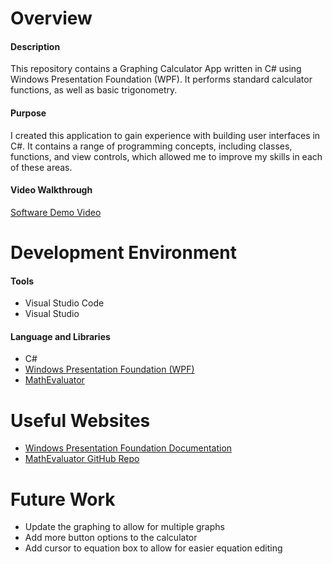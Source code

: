 # Overview

#### Description

This repository contains a Graphing Calculator App written in C# using Windows Presentation Foundation (WPF). It performs standard calculator functions, as well as basic trigonometry.


#### Purpose

I created this application to gain experience with building user interfaces in C#. It contains a range of programming concepts, including classes, functions, and view controls, which allowed me to improve my skills in each of these areas.

#### Video Walkthrough

[Software Demo Video](http://youtube.link.goes.here)

# Development Environment

#### Tools

- Visual Studio Code
- Visual Studio

#### Language and Libraries

- C#
- [Windows Presentation Foundation (WPF)](https://learn.microsoft.com/en-us/dotnet/desktop/wpf/overview/?view=netdesktop-9.0)
- [MathEvaluator](https://github.com/AntonovAnton/math.evaluation)

# Useful Websites

- [Windows Presentation Foundation Documentation](https://learn.microsoft.com/en-us/dotnet/desktop/wpf/overview/?view=netdesktop-9.0)
- [MathEvaluator GitHub Repo](https://github.com/AntonovAnton/math.evaluation)

# Future Work

- Update the graphing to allow for multiple graphs
- Add more button options to the calculator
- Add cursor to equation box to allow for easier equation editing
